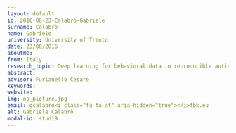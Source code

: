 ```yaml
---
layout: default 
id: 2016-08-23-Calabrò-Gabriele
surname: Calabrò
name: Gabriele
university: University of Trento
date: 23/08/2016
aboutme: 
from: Italy
research_topic: Deep learning for behavioral data in reproducible autism research
abstract: 
advisor: Furlanello Cesare
keywords: 
website: 
img: no_picture.jpg
email: gcalabro<i class="fa fa-at" aria-hidden="true"></i>fbk.eu
alt: Gabriele Calabrò
modal-id: stud19
---
```

